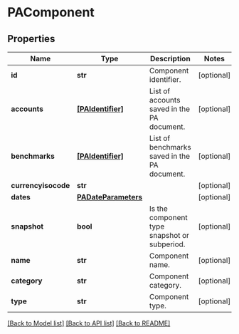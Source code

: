 # PAComponent


## Properties
Name | Type | Description | Notes
------------ | ------------- | ------------- | -------------
**id** | **str** | Component identifier. | [optional] 
**accounts** | [**[PAIdentifier]**](PAIdentifier.md) | List of accounts saved in the PA document. | [optional] 
**benchmarks** | [**[PAIdentifier]**](PAIdentifier.md) | List of benchmarks saved in the PA document. | [optional] 
**currencyisocode** | **str** |  | [optional] 
**dates** | [**PADateParameters**](PADateParameters.md) |  | [optional] 
**snapshot** | **bool** | Is the component type snapshot or subperiod. | [optional] 
**name** | **str** | Component name. | [optional] 
**category** | **str** | Component category. | [optional] 
**type** | **str** | Component type. | [optional] 

[[Back to Model list]](../README.md#documentation-for-models) [[Back to API list]](../README.md#documentation-for-api-endpoints) [[Back to README]](../README.md)


